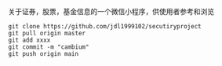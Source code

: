关于证券，股票，基金信息的一个微信小程序，供使用者参考和浏览



```text
git clone https://github.com/jdl1999102/secutiryproject 
git pull origin master
git add xxxx
git commit -m "cambium"
git push origin main
```






